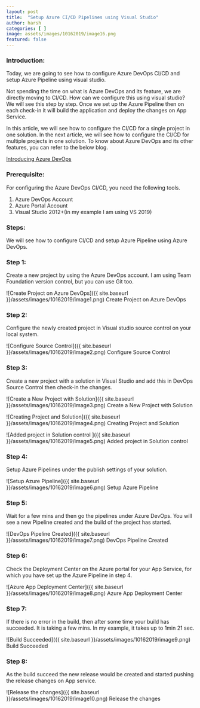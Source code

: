 ```yaml
---
layout: post
title:  "Setup Azure CI/CD Pipelines using Visual Studio"
author: harsh
categories: [ ]
image: assets/images/10162019/image16.png
featured: false
---
```


### Introduction: 
Today, we are going to see how to configure Azure DevOps CI/CD and setup Azure Pipeline using visual studio. 

Not spending the time on what is Azure DevOps and its feature, we are directly moving to CI/CD. How can we configure this using visual studio? We will see this step by step. Once we set up the Azure Pipeline then on each check-in it will build the application and deploy the changes on App Service. 

In this article, we will see how to configure the CI/CD for a single project in one solution. In the next article, we will see how to configure the CI/CD for multiple projects in one solution. 
To know about Azure DevOps and its other features, you can refer to the below blog. 

[Introducing Azure DevOps](https://azure.microsoft.com/en-in/blog/introducing-azure-devops)

### Prerequisite:
For configuring the Azure DevOps CI/CD, you need the following tools. 
1.	Azure DevOps Account 
2.	Azure Portal Account
3.	Visual Studio 2012+(in my example I am using VS 2019) 

### Steps:
We will see how to configure CI/CD and setup Azure Pipeline using Azure DevOps. 

### Step 1:
Create a new project by using the Azure DevOps account. I am using Team Foundation version control, but you can use Git too.

![Create Project on Azure DevOps]({{ site.baseurl }}/assets/images/10162019/image1.png)
Create Project on Azure DevOps

### Step 2:
Configure the newly created project in Visual studio source control on your local system. 

![Configure Source Control]({{ site.baseurl }}/assets/images/10162019/image2.png)
Configure Source Control

### Step 3:
Create a new project with a solution in Visual Studio and add this in DevOps Source Control then check-in the changes. 

![Create a New Project with Solution]({{ site.baseurl }}/assets/images/10162019/image3.png)
Create a New Project with Solution

![Creating Project and Solution]({{ site.baseurl }}/assets/images/10162019/image4.png)
Creating Project and Solution

![Added project in Solution control ]({{ site.baseurl }}/assets/images/10162019/image5.png)
Added project in Solution control 

### Step 4:
Setup Azure Pipelines under the publish settings of your solution. 

![Setup Azure Pipeline]({{ site.baseurl }}/assets/images/10162019/image6.png)
Setup Azure Pipeline

### Step 5:
Wait for a few mins and then go the pipelines under Azure DevOps. You will see a new Pipeline created and the build of the project has started. 

![DevOps Pipeline Created]({{ site.baseurl }}/assets/images/10162019/image7.png)
DevOps Pipeline Created

### Step 6:
Check the Deployment Center on the Azure portal for your App Service, for which you have set up the Azure Pipeline in step 4.

![Azure App Deployment Center]({{ site.baseurl }}/assets/images/10162019/image8.png)
Azure App Deployment Center

### Step 7:
If there is no error in the build, then after some time your build has succeeded. It is taking a few mins. In my example, it takes up to 1min 21 sec. 

![Build Succeeded]({{ site.baseurl }}/assets/images/10162019/image9.png)
Build Succeeded

### Step 8:
As the build succeed the new release would be created and started pushing the release changes on App service. 

![Release the changes]({{ site.baseurl }}/assets/images/10162019/image10.png)
Release the changes

